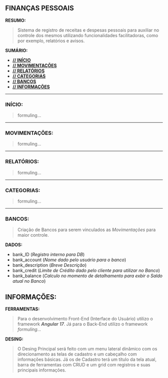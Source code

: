 ## FINANÇAS PESSOAIS

**RESUMO:**

> Sistema de registro de receitas e despesas pessoais para auxiliar no controle dos mesmos utilizando funcionalidades facilitadoras, como por exemplo, relatórios e avisos.

**SUMÁRIO:**

- [**// INÍCIO**](#início)
- [**// MOVIMENTAÇÕES**](#movimentações)
- [**// RELATÓRIOS**](#relatórios)
- [**// CATEGORIAS**](#categorias)
- [**// BANCOS**](#bancos)
- [**// INFORMAÇÕES**](#informações)

---

### INÍCIO:

> formuling...

---

### MOVIMENTAÇÕES:

> formuling...

---

### RELATÓRIOS:

> formuling...

---

### CATEGORIAS:

> formuling...

---

### BANCOS:

>Criação de Bancos para serem vinculados as _Movimentações_ para maior controle.

**DADOS:**
- bank_ID (_Registro interno para DB_)
- bank_account (_Nome dado pelo usuário para o banco_)
- bank_description (_Breve Descrição_)
- bank_credit (_Limite de Crédito dado pelo cliente para utilizar no Banco_)
- bank_balance (_Calculo no momento de detalhamento para exbir o Saldo atual no Banco_)


## INFORMAÇÕES:

**FERRAMENTAS:**
>Para o desenvolvimento Front-End (Interface do Usuário) utilizo o framework **_Angular 17_**. Já para o Back-End utilizo o framework _formuling..._

**DESING:**
>O Desing Principal será feito com um menu lateral dinâmico com os direcionamento as telas de cadastro e um cabeçalho com informações básicas. Já os de Cadastro terá um título da tela atual, barra de ferramentas com CRUD e um grid com registros e suas principais informações.